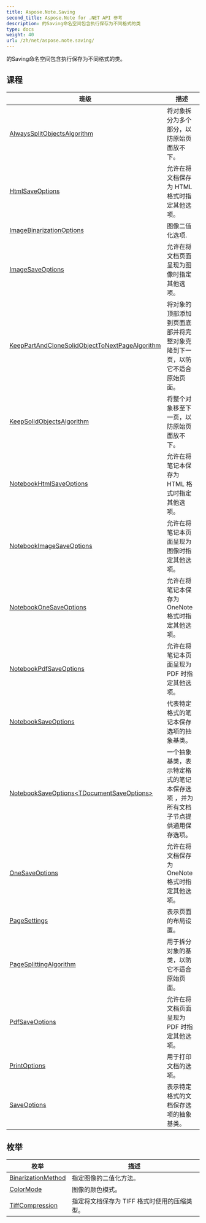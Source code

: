 ```yaml
---
title: Aspose.Note.Saving
second_title: Aspose.Note for .NET API 参考
description: 的Saving命名空间包含执行保存为不同格式的类
type: docs
weight: 40
url: /zh/net/aspose.note.saving/
---
```

的Saving命名空间包含执行保存为不同格式的类。

## 课程

| 班级 | 描述 |
| --- | --- |
| [AlwaysSplitObjectsAlgorithm](./alwayssplitobjectsalgorithm/) | 将对象拆分为多个部分，以防原始页面放不下。 |
| [HtmlSaveOptions](./htmlsaveoptions/) | 允许在将文档保存为 HTML 格式时指定其他选项。 |
| [ImageBinarizationOptions](./imagebinarizationoptions/) | 图像二值化选项. |
| [ImageSaveOptions](./imagesaveoptions/) | 允许在将文档页面呈现为图像时指定其他选项。 |
| [KeepPartAndCloneSolidObjectToNextPageAlgorithm](./keeppartandclonesolidobjecttonextpagealgorithm/) | 将对象的顶部添加到页面底部并将完整对象克隆到下一页，以防它不适合原始页面。 |
| [KeepSolidObjectsAlgorithm](./keepsolidobjectsalgorithm/) | 将整个对象移至下一页，以防原始页面放不下。 |
| [NotebookHtmlSaveOptions](./notebookhtmlsaveoptions/) | 允许在将笔记本保存为 HTML 格式时指定其他选项。 |
| [NotebookImageSaveOptions](./notebookimagesaveoptions/) | 允许在将笔记本页面呈现为图像时指定其他选项。 |
| [NotebookOneSaveOptions](./notebookonesaveoptions/) | 允许在将笔记本保存为 OneNote 格式时指定其他选项。 |
| [NotebookPdfSaveOptions](./notebookpdfsaveoptions/) | 允许在将笔记本页面呈现为 PDF 时指定其他选项。 |
| [NotebookSaveOptions](./notebooksaveoptions/) | 代表特定格式的笔记本保存选项的抽象基类。 |
| [NotebookSaveOptions&lt;TDocumentSaveOptions&gt;](./notebooksaveoptions-1/) | 一个抽象基类，表示特定格式的笔记本保存选项 ，并为所有文档子节点提供通用保存选项。 |
| [OneSaveOptions](./onesaveoptions/) | 允许在将文档保存为 OneNote 格式时指定其他选项。 |
| [PageSettings](./pagesettings/) | 表示页面的布局设置。 |
| [PageSplittingAlgorithm](./pagesplittingalgorithm/) | 用于拆分对象的基类，以防它不适合原始页面。 |
| [PdfSaveOptions](./pdfsaveoptions/) | 允许在将文档页面呈现为 PDF 时指定其他选项。 |
| [PrintOptions](./printoptions/) | 用于打印文档的选项。 |
| [SaveOptions](./saveoptions/) | 表示特定格式的文档保存选项的抽象基类。 |
## 枚举

| 枚举 | 描述 |
| --- | --- |
| [BinarizationMethod](./binarizationmethod/) | 指定图像的二值化方法。 |
| [ColorMode](./colormode/) | 图像的颜色模式。 |
| [TiffCompression](./tiffcompression/) | 指定将文档保存为 TIFF 格式时使用的压缩类型。 |


